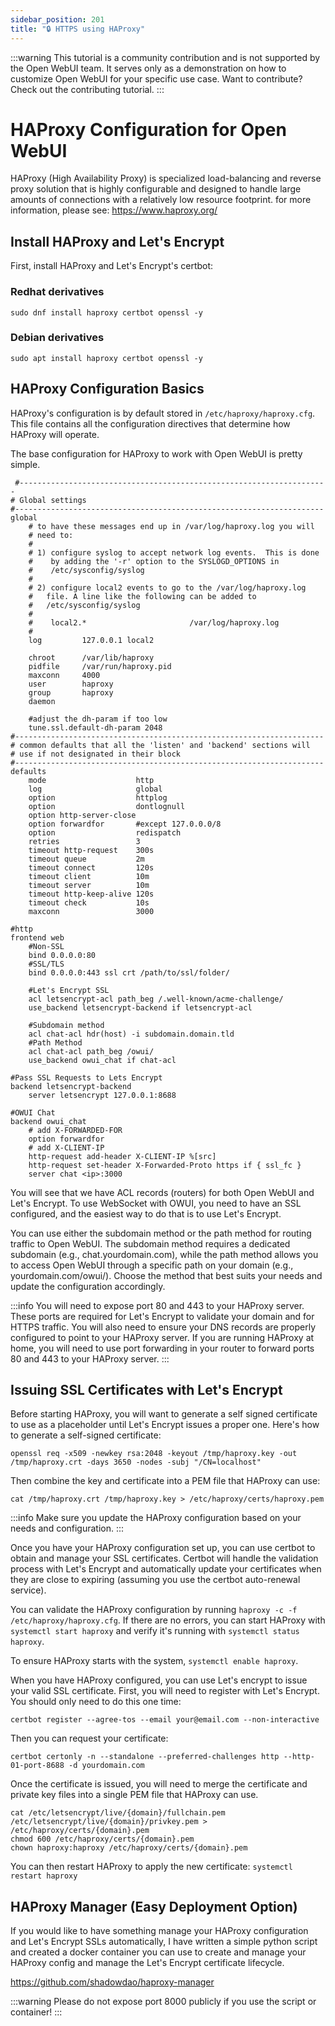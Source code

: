 ```yaml
---
sidebar_position: 201
title: "🔒 HTTPS using HAProxy"
---
```


:::warning
This tutorial is a community contribution and is not supported by the Open WebUI team. It serves only as a demonstration on how to customize Open WebUI for your specific use case. Want to contribute? Check out the contributing tutorial.
:::

# HAProxy Configuration for Open WebUI

HAProxy (High Availability Proxy) is specialized load-balancing and reverse proxy solution that is highly configurable and designed to handle large amounts of connections with a relatively low resource footprint. for more information, please see: https://www.haproxy.org/

## Install HAProxy and Let's Encrypt

First, install HAProxy and Let's Encrypt's certbot:
### Redhat derivatives
```sudo dnf install haproxy certbot openssl -y```
### Debian derivatives
```sudo apt install haproxy certbot openssl -y```

## HAProxy Configuration Basics

HAProxy's configuration is by default stored in ```/etc/haproxy/haproxy.cfg```. This file contains all the configuration directives that determine how HAProxy will operate.

The base configuration for HAProxy to work with Open WebUI is pretty simple. 

```
 #---------------------------------------------------------------------
# Global settings
#---------------------------------------------------------------------
global
    # to have these messages end up in /var/log/haproxy.log you will
    # need to:
    #
    # 1) configure syslog to accept network log events.  This is done
    #    by adding the '-r' option to the SYSLOGD_OPTIONS in
    #    /etc/sysconfig/syslog
    #
    # 2) configure local2 events to go to the /var/log/haproxy.log
    #   file. A line like the following can be added to
    #   /etc/sysconfig/syslog
    #
    #    local2.*                       /var/log/haproxy.log
    #
    log         127.0.0.1 local2

    chroot      /var/lib/haproxy
    pidfile     /var/run/haproxy.pid
    maxconn     4000
    user        haproxy
    group       haproxy
    daemon
	
	#adjust the dh-param if too low
    tune.ssl.default-dh-param 2048
#---------------------------------------------------------------------
# common defaults that all the 'listen' and 'backend' sections will
# use if not designated in their block
#---------------------------------------------------------------------
defaults
    mode                    http
    log                     global
    option                  httplog
    option                  dontlognull
    option http-server-close
    option forwardfor       #except 127.0.0.0/8
    option                  redispatch
    retries                 3
    timeout http-request    300s
    timeout queue           2m
    timeout connect         120s
    timeout client          10m
    timeout server          10m
    timeout http-keep-alive 120s
    timeout check           10s
    maxconn                 3000

#http
frontend web
	#Non-SSL
    bind 0.0.0.0:80
	#SSL/TLS
	bind 0.0.0.0:443 ssl crt /path/to/ssl/folder/

    #Let's Encrypt SSL
    acl letsencrypt-acl path_beg /.well-known/acme-challenge/
    use_backend letsencrypt-backend if letsencrypt-acl

	#Subdomain method
    acl chat-acl hdr(host) -i subdomain.domain.tld
    #Path Method
    acl chat-acl path_beg /owui/
    use_backend owui_chat if chat-acl

#Pass SSL Requests to Lets Encrypt
backend letsencrypt-backend
    server letsencrypt 127.0.0.1:8688
    
#OWUI Chat
backend owui_chat
    # add X-FORWARDED-FOR
    option forwardfor
    # add X-CLIENT-IP
    http-request add-header X-CLIENT-IP %[src]
	http-request set-header X-Forwarded-Proto https if { ssl_fc }
    server chat <ip>:3000
```

You will see that we have ACL records (routers) for both Open WebUI and Let's Encrypt.  To use WebSocket with OWUI, you need to have an SSL configured, and the easiest way to do that is to use Let's Encrypt.

You can use either the subdomain method or the path method for routing traffic to Open WebUI. The subdomain method requires a dedicated subdomain (e.g., chat.yourdomain.com), while the path method allows you to access Open WebUI through a specific path on your domain (e.g., yourdomain.com/owui/). Choose the method that best suits your needs and update the configuration accordingly.

:::info
You will need to expose port 80 and 443 to your HAProxy server. These ports are required for Let's Encrypt to validate your domain and for HTTPS traffic. You will also need to ensure your DNS records are properly configured to point to your HAProxy server. If you are running HAProxy at home, you will need to use port forwarding in your router to forward ports 80 and 443 to your HAProxy server.
:::

## Issuing SSL Certificates with Let's Encrypt

Before starting HAProxy, you will want to generate a self signed certificate to use as a placeholder until Let's Encrypt issues a proper one. Here's how to generate a self-signed certificate:

```
openssl req -x509 -newkey rsa:2048 -keyout /tmp/haproxy.key -out /tmp/haproxy.crt -days 3650 -nodes -subj "/CN=localhost"
```

Then combine the key and certificate into a PEM file that HAProxy can use:

```cat /tmp/haproxy.crt /tmp/haproxy.key > /etc/haproxy/certs/haproxy.pem```

:::info
Make sure you update the HAProxy configuration based on your needs and configuration.
:::

Once you have your HAProxy configuration set up, you can use certbot to obtain and manage your SSL certificates. Certbot will handle the validation process with Let's Encrypt and automatically update your certificates when they are close to expiring (assuming you use the certbot auto-renewal service).

You can validate the HAProxy configuration by running `haproxy -c -f /etc/haproxy/haproxy.cfg`. If there are no errors, you can start HAProxy with `systemctl start haproxy` and verify it's running with `systemctl status haproxy`.

To ensure HAProxy starts with the system, `systemctl enable haproxy`.

When you have HAProxy configured, you can use Let's encrypt to issue your valid SSL certificate.
First, you will need to register with Let's Encrypt.  You should only need to do this one time:

`certbot register --agree-tos --email your@email.com --non-interactive`

Then you can request your certificate:

```
certbot certonly -n --standalone --preferred-challenges http --http-01-port-8688 -d yourdomain.com
```

Once the certificate is issued, you will need to merge the certificate and private key files into a single PEM file that HAProxy can use.

```
cat /etc/letsencrypt/live/{domain}/fullchain.pem /etc/letsencrypt/live/{domain}/privkey.pem > /etc/haproxy/certs/{domain}.pem
chmod 600 /etc/haproxy/certs/{domain}.pem
chown haproxy:haproxy /etc/haproxy/certs/{domain}.pem
```
You can then restart HAProxy to apply the new certificate:
`systemctl restart haproxy`

## HAProxy Manager (Easy Deployment Option)

If you would like to have something manage your HAProxy configuration and Let's Encrypt SSLs automatically, I have written a simple python script and created a docker container you can use to create and manage your HAProxy config and manage the Let's Encrypt certificate lifecycle. 

https://github.com/shadowdao/haproxy-manager

:::warning
Please do not expose port 8000 publicly if you use the script or container!
:::